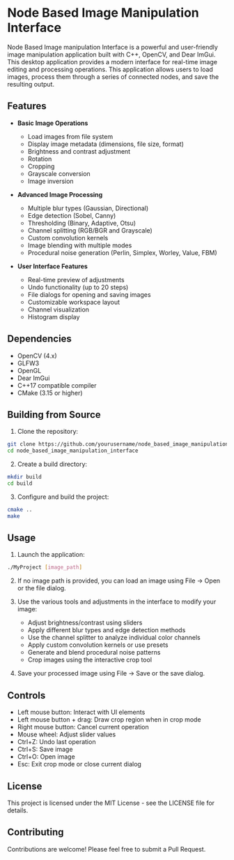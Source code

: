 # Node Based Image Manipulation Interface

Node Based Image manipulation Interface is a powerful and user-friendly image manipulation application built with C++, OpenCV, and Dear ImGui. This desktop application provides a modern interface for real-time image editing and processing operations. This application allows users to load images, process them through a series of connected nodes, and save the resulting output. 

## Features

- **Basic Image Operations**
  - Load images from file system
  - Display image metadata (dimensions, file size, format)
  - Brightness and contrast adjustment
  - Rotation
  - Cropping
  - Grayscale conversion
  - Image inversion

- **Advanced Image Processing**
  - Multiple blur types (Gaussian, Directional)
  - Edge detection (Sobel, Canny)
  - Thresholding (Binary, Adaptive, Otsu)
  - Channel splitting (RGB/BGR and Grayscale)
  - Custom convolution kernels
  - Image blending with multiple modes
  - Procedural noise generation (Perlin, Simplex, Worley, Value, FBM)

- **User Interface Features**
  - Real-time preview of adjustments
  - Undo functionality (up to 20 steps)
  - File dialogs for opening and saving images
  - Customizable workspace layout
  - Channel visualization
  - Histogram display

## Dependencies

- OpenCV (4.x)
- GLFW3
- OpenGL
- Dear ImGui
- C++17 compatible compiler
- CMake (3.15 or higher)

## Building from Source

1. Clone the repository:
```bash
git clone https://github.com/yourusername/node_based_image_manipulation_interface.git
cd node_based_image_manipulation_interface
```

2. Create a build directory:
```bash
mkdir build
cd build
```

3. Configure and build the project:
```bash
cmake ..
make
```

## Usage

1. Launch the application:
```bash
./MyProject [image_path]
```

2. If no image path is provided, you can load an image using File -> Open or the file dialog.

3. Use the various tools and adjustments in the interface to modify your image:
   - Adjust brightness/contrast using sliders
   - Apply different blur types and edge detection methods
   - Use the channel splitter to analyze individual color channels
   - Apply custom convolution kernels or use presets
   - Generate and blend procedural noise patterns
   - Crop images using the interactive crop tool

4. Save your processed image using File -> Save or the save dialog.

## Controls

- Left mouse button: Interact with UI elements
- Left mouse button + drag: Draw crop region when in crop mode
- Right mouse button: Cancel current operation
- Mouse wheel: Adjust slider values
- Ctrl+Z: Undo last operation
- Ctrl+S: Save image
- Ctrl+O: Open image
- Esc: Exit crop mode or close current dialog

## License

This project is licensed under the MIT License - see the LICENSE file for details.

## Contributing

Contributions are welcome! Please feel free to submit a Pull Request.  